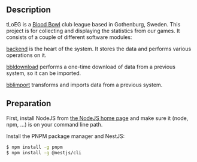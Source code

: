 ## Description

tLoEG is a [Blood Bowl](https://www.bloodbowl.com/) club league based in Gothenburg, Sweden. This project is for collecting and displaying the statistics from our games. It consists of a couple of different software modules:

[backend](backend/README.md) is the heart of the system. It stores the data and performs various operations on it.

[bbldownload](bbldownload/README.md) performs a one-time download of data from a previous system, so it can be imported.

[bblimport](bblimport/README.md) transforms and imports data from a previous system.

## Preparation

First, install NodeJS from <a href="https://nodejs.org/en">the NodeJS home page</a> and make sure it (node, npm, ...) is on your command line path.

Install the PNPM package manager and NestJS:
```bash
$ npm install -g pnpm
$ npm install -g @nestjs/cli
```
